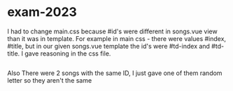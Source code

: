 # exam-2023
 
I had to change main.css because #id's were different in songs.vue view than it was in template. 
For example in main css - there were values #index, #title, but in our given songs.vue template the id's were #td-index and #td-title.
I gave reasoning in the css file.
```
```

Also There were 2 songs with the same ID, I just gave one of them random letter so they aren't the same

